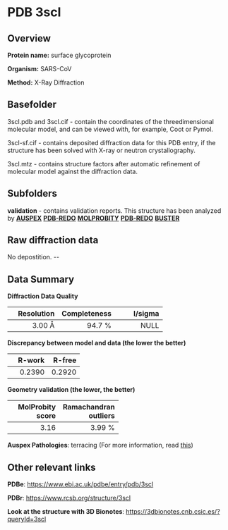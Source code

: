 # PDB 3scl

## Overview

**Protein name:** surface glycoprotein

**Organism:** SARS-CoV

**Method:** X-Ray Diffraction

## Basefolder

3scl.pdb and 3scl.cif - contain the coordinates of the threedimensional molecular model, and can be viewed with, for example, Coot or Pymol.

3scl-sf.cif - contains deposited diffraction data for this PDB entry, if the structure has been solved with X-ray or neutron crystallography.

3scl.mtz - contains structure factors after automatic refinement of molecular model against the diffraction data.

## Subfolders





**validation** - contains validation reports. This structure has been analyzed by [**AUSPEX**](https://github.com/thorn-lab/coronavirus_structural_task_force/tree/master/pdb/surface_glycoprotein/SARS-CoV/3scl/validation/auspex) [**PDB-REDO**](https://github.com/thorn-lab/coronavirus_structural_task_force/tree/master/pdb/surface_glycoprotein/SARS-CoV/3scl/validation/pdb-redo) [**MOLPROBITY**](https://github.com/thorn-lab/coronavirus_structural_task_force/tree/master/pdb/surface_glycoprotein/SARS-CoV/3scl/validation/molprobity) [**PDB-REDO**](https://github.com/thorn-lab/coronavirus_structural_task_force/blob/master/pdb/surface_glycoprotein/SARS-CoV/3scl/validation/Xtriage_output.log) [**BUSTER**](https://www.globalphasing.com/buster/wiki/index.cgi?Covid19Pdb3SCL)

## Raw diffraction data

No depostition. --<br> 

## Data Summary
**Diffraction Data Quality**

|   | Resolution | Completeness| I/sigma |
|---|-------------:|----------------:|--------------:|
|   |3.00 Å|94.7  %|<img width=50/>NULL |

**Discrepancy between model and data (the lower the better)**

|   | **R-work**| **R-free**   
|---|-------------:|----------------:|           
||  0.2390|  0.2920|

**Geometry validation (the lower, the better)**

|   |**MolProbity<br>score**| **Ramachandran<br>outliers** 
|---|-------------:|----------------:|
||  3.16|  3.99 %|

**Auspex Pathologies**: terracing (For more information, read [this](https://github.com/thorn-lab/coronavirus_structural_task_force/blob/master/pdb/surface_glycoprotein/SARS-CoV/3scl/validation/auspex/3scl_auspex_comments.txt))

 



## Other relevant links 
**PDBe**:  https://www.ebi.ac.uk/pdbe/entry/pdb/3scl
 
**PDBr**: https://www.rcsb.org/structure/3scl 

**Look at the structure with 3D Bionotes**: https://3dbionotes.cnb.csic.es/?queryId=3scl

